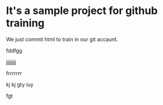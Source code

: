 # It's a sample project for github training

We just commit html to train in our git accaunt.


fddfgg


jjjjjjjj

frrrrrrr




kj
kj
gty
iuy

fgt

